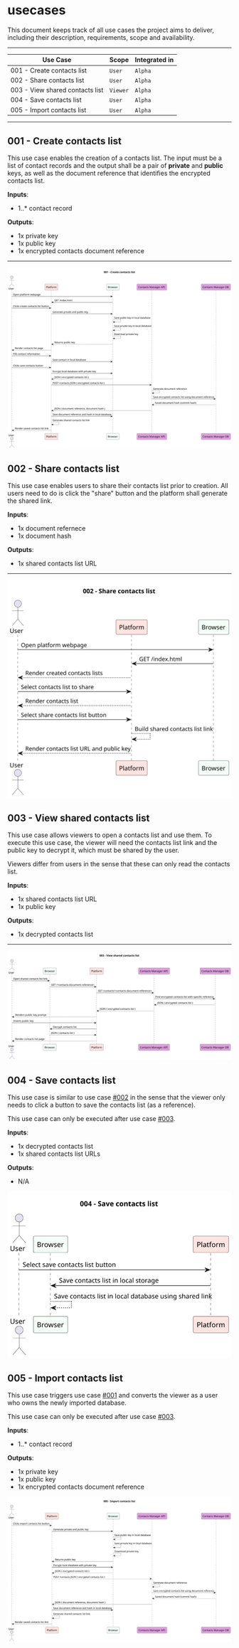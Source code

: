 # usecases

This document keeps track of all use cases the project aims to deliver, including their description, requirements, scope and availability.

---

|Use Case|Scope|Integrated in|
|--------|-----|-------------|
|001 - Create contacts list|`User`|`Alpha`|
|002 - Share contacts list|`User`|`Alpha`|
|003 - View shared contacts list|`Viewer`|`Alpha`|
|004 - Save contacts list|`User`|`Alpha`|
|005 - Import contacts list|`User`|`Alpha`|

---

## 001 - Create contacts list

This use case enables the creation of a contacts list. The input must be a list of contact records and the output shall be a pair of **private** and **public** keys, as well as the document reference that identifies the encrypted contacts list.

**Inputs**:

- 1..* contact record

**Outputs**:

- 1x private key
- 1x public key
- 1x encrypted contacts document reference

---

![uml sequence diagram for use case #001](src/usecases/001-create-contacts-list.svg)

## 002 - Share contacts list

This use case enables users to share their contacts list prior to creation. All users need to do is click the "share" button and the platform shall generate the shared link.

**Inputs**:

- 1x document refernece
- 1x document hash

**Outputs**:

- 1x shared contacts list URL

---

![uml sequence diagram for use case #002](src/usecases/002-share-contacts-list.svg)

## 003 - View shared contacts list

This use case allows viewers to open a contacts list and use them. To execute this use case, the viewer will need the contacts list link and the public key to decrypt it, which must be shared by the user.

Viewers differ from users in the sense that these can only read the contacts list.

**Inputs**:

- 1x shared contacts list URL
- 1x public key 

**Outputs**:

- 1x decrypted contacts list

---

![uml sequence diagram for use case #003](src/usecases/003-view-shared-contacts-list.svg)

## 004 - Save contacts list

This use case is similar to use case [#002](#002---share-contacts-list) in the sense that the viewer only needs to click a button to save the contacts list (as a reference).

This use case can only be executed after use case [#003](#003---view-shared-contacts-list).

**Inputs**:

- 1x decrypted contacts list
- 1x shared contacts list URLs

**Outputs**:

- N/A

![uml sequence diagram for use case #004](src/usecases/004-save-contacts-list.svg)

## 005 - Import contacts list

This use case triggers use case [#001](#001---create-contacts-list) and converts the viewer as a user who owns the newly imported database.

This use case can only be executed after use case [#003](#003---view-shared-contacts-list).

**Inputs**:

- 1..* contact record

**Outputs**:

- 1x private key
- 1x public key
- 1x encrypted contacts document reference

![uml sequence diagram for use case #005](src/usecases/005-import-contacts-list.svg)
